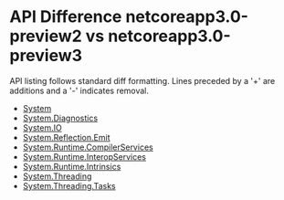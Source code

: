 # API Difference netcoreapp3.0-preview2 vs netcoreapp3.0-preview3

API listing follows standard diff formatting. Lines preceded by a '+' are
additions and a '-' indicates removal.

* [System](3.0-preview3_System.md)
* [System.Diagnostics](3.0-preview3_System.Diagnostics.md)
* [System.IO](3.0-preview3_System.IO.md)
* [System.Reflection.Emit](3.0-preview3_System.Reflection.Emit.md)
* [System.Runtime.CompilerServices](3.0-preview3_System.Runtime.CompilerServices.md)
* [System.Runtime.InteropServices](3.0-preview3_System.Runtime.InteropServices.md)
* [System.Runtime.Intrinsics](3.0-preview3_System.Runtime.Intrinsics.md)
* [System.Threading](3.0-preview3_System.Threading.md)
* [System.Threading.Tasks](3.0-preview3_System.Threading.Tasks.md)
